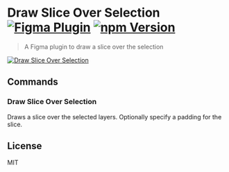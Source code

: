 # Draw Slice Over Selection [![Figma Plugin](https://img.shields.io/badge/figma-plugin-1BC47D.svg)](https://www.figma.com/c/plugin/767379335945775056/Draw-Slice-Over-Selection) [![npm Version](https://img.shields.io/npm/v/figma-draw-slice-over-selection.svg)](https://www.npmjs.com/package/figma-draw-slice-over-selection)

> A Figma plugin to draw a slice over the selection

[![Draw Slice Over Selection](https://raw.githubusercontent.com/yuanqing/figma-plugins/master/packages/figma-draw-slice-over-selection/media/cover.png)](https://www.figma.com/c/plugin/767379335945775056/Draw-Slice-Over-Selection)

## Commands

### Draw Slice Over Selection

Draws a slice over the selected layers. Optionally specify a padding for the slice.

## License

MIT
